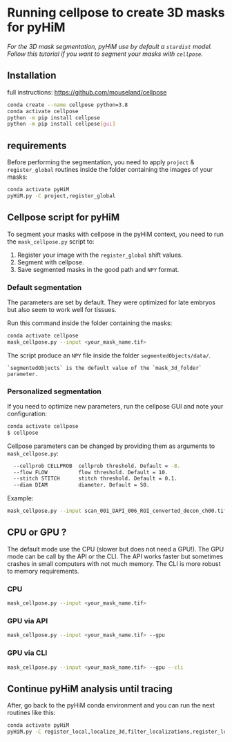 # Running cellpose to create 3D masks for pyHiM

*For the 3D mask segmentation, pyHiM use by default a `stardist` model. Follow this tutorial if you want to segment your masks with `cellpose`.*

## Installation

full instructions: https://github.com/mouseland/cellpose

```sh
conda create --name cellpose python=3.8  
conda activate cellpose  
python -m pip install cellpose
python -m pip install cellpose[gui]
```

## requirements
Before performing the segmentation, you need to apply `project` & `register_global` routines inside the folder containing the images of your masks:
```bash
conda activate pyHiM
pyHiM.py -C project,register_global
```

## Cellpose script for pyHiM

To segment your masks with cellpose in the pyHiM context, you need to run the `mask_cellpose.py` script to:
1. Register your image with the `register_global` shift values.
2. Segment with cellpose.
3. Save segmented masks in the good path and `NPY` format.

### Default segmentation

The parameters are set by default. They were optimized for late embryos but also seem to work well for tissues.

Run this command inside the folder containing the masks:
```bash
conda activate cellpose
mask_cellpose.py --input <your_mask_name.tif>
```

The script produce an `NPY` file inside the folder `segmentedObjects/data/`.

```{note}
`segmentedObjects` is the default value of the `mask_3d_folder` parameter.
```

### Personalized segmentation

If you need to optimize new parameters, run the cellpose GUI and note your configuration:

```bash
conda activate cellpose
$ cellpose
```

Cellpose parameters can be changed by providing them as arguments to `mask_cellpose.py`:
```bash
  --cellprob CELLPROB  cellprob threshold. Default = -8.
  --flow FLOW          flow threshold. Default = 10.
  --stitch STITCH      stitch threshold. Default = 0.1.
  --diam DIAM          diameter. Default = 50.
```

Example:

```bash
mask_cellpose.py --input scan_001_DAPI_006_ROI_converted_decon_ch00.tif --cellprob -8 --flow 10 --stitch 0.1 --diam 50
```

## CPU or GPU ?

The default mode use the CPU (slower but does not need a GPU!).
The GPU mode can be call by the API or the CLI.
The API works faster but sometimes crashes in small computers with not much memory. 
The CLI is more robust to memory requirements.

### CPU

```bash
mask_cellpose.py --input <your_mask_name.tif>
```

### GPU via API

```bash
mask_cellpose.py --input <your_mask_name.tif> --gpu
```

### GPU via CLI

```bash
mask_cellpose.py --input <your_mask_name.tif> --gpu --cli
```

## Continue pyHiM analysis until tracing

After, go back to the pyHiM conda environment and you can run the next routines like this:

```bash
conda activate pyHiM
pyHiM.py -C register_local,localize_3d,filter_localizations,register_localizations,build_traces,build_matrix
```